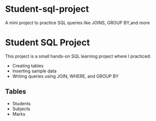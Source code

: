# Student-sql-project
A mini project to practice SQL queries like JOINS, GROUP BY,and more

# Student SQL Project

This project is a small hands-on SQL learning project where I practiced:

- Creating tables
- Inserting sample data
- Writing queries using JOIN, WHERE, and GROUP BY

## Tables

- Students
- Subjects
- Marks

